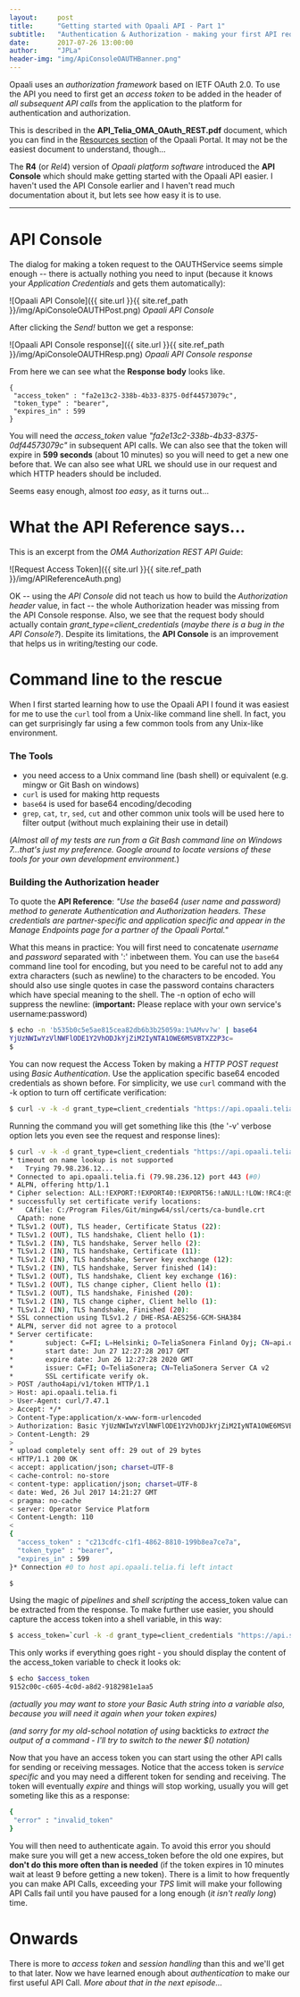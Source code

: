 ```yaml
---
layout:     post
title:      "Getting started with Opaali API - Part 1"
subtitle:   "Authentication & Authorization - making your first API request"
date:       2017-07-26 13:00:00
author:     "JPLa"
header-img: "img/ApiConsoleOAUTHBanner.png"
---
```

Opaali uses an _authorization framework_ based on IETF OAuth 2.0. To use the API you need to first get an _access token_ to be added in the header of _all subsequent API calls_ from the application to the platform for authentication and authorization.

This is described in the __API_Telia_OMA_OAuth_REST.pdf__ document, which you can find in the [Resources section](https://developer.opaali.telia.fi/resources) of the Opaali Portal. It may not be the easiest document to understand, though...

The __R4__ (or _Rel4_) version of _Opaali platform software_ introduced the __API Console__ which should make getting started with the Opaali API easier. I haven't used the API Console earlier and I haven't read much documentation about it, but lets see how easy it is to use. 

----
# API Console
The dialog for making a token request to the OAUTHService seems simple enough -- there is actually nothing you need to input (because it knows your _Application Credentials_ and gets them automatically):

<!--![Opaali API Console]({{ site.url }}/Opaali/img/ApiConsoleOAUTHPost.png)-->
![Opaali API Console]({{ site.url }}{{ site.ref_path }}/img/ApiConsoleOAUTHPost.png)
*Opaali API Console*

After clicking the _Send!_ button we get a response:

<!--![Opaali API Console response]({{ site.url }}/Opaali/img/ApiConsoleOAUTHResp.png)-->
![Opaali API Console response]({{ site.url }}{{ site.ref_path }}/img/ApiConsoleOAUTHResp.png)
*Opaali API Console response*

From here we can see what the __Response body__ looks like. 

```
{ 
 "access_token" : "fa2e13c2-338b-4b33-8375-0df44573079c", 
 "token_type" : "bearer", 
 "expires_in" : 599 
} 
```
You will need the _access_token_ value _"fa2e13c2-338b-4b33-8375-0df44573079c"_ in subsequent API calls. 
We can also see that the token will expire in __599 seconds__ (about 10 minutes) so you will need to get a new one before that.
We can also see what URL we should use in our request and which HTTP headers should be included.

Seems easy enough, almost _too easy_, as it turns out...

# What the API Reference says...
This is an excerpt from the _OMA Authorization REST API Guide_:

![Request Access Token]({{ site.url }}{{ site.ref_path }}/img/APIReferenceAuth.png)

OK -- using the _API Console_ did not teach us how to build the _Authorization header_ value, in fact -- the whole Authorization header was missing from the API Console response. 
Also, we see that the request body should actually contain _grant_type=client_credentials_ (_maybe there is a bug in the API Console?_). Despite its limitations, the __API Console__ is an improvement that helps us in writing/testing our code.

# Command line to the rescue
When I first started learning how to use the Opaali API I found it was easiest for me to use the <code>curl</code> tool from a Unix-like command line shell. In fact, you can get surprisingly far using a few common tools from any Unix-like environment.

### The Tools
* you need access to a Unix command line (bash shell) or equivalent (e.g. mingw or Git Bash on windows)
* <code>curl</code> is used for making http requests
* <code>base64</code> is used for base64 encoding/decoding
* <code>grep</code>, <code>cat</code>, <code>tr</code>, <code>sed</code>, <code>cut</code> and other common unix tools will be used here to filter output (without much explaining their use in detail)

(_Almost all of my tests are run from a Git Bash command line on Windows 7...that's just my preference. Google around to locate versions of these tools for your own development environment._)

### Building the Authorization header
To quote the __API Reference__: _"Use the base64 (user name and password) method to generate Authentication
and Authorization headers. These credentials are partner-specific and application specific
and appear in the Manage Endpoints page for a partner of the Opaali Portal."_

What this means in practice:
You will first need to concatenate _username_ and _password_ separated with ':' inbetween them. 
You can use the <code>base64</code> command line tool for encoding, but you need to be careful not to add any extra characters (such as newline) to the characters to be encoded. You should also use single quotes in case the password contains characters which have special meaning to the shell. The -n option of echo will suppress the newline: (__important:__ Please replace with your own service's username:password) 
```bash
$ echo -n 'b535b0c5e5ae815cea82db6b3b25059a:1%AMvv?w' | base64 
YjUzNWIwYzVlNWFlODE1Y2VhODJkYjZiM2IyNTA1OWE6MSVBTXZ2P3c= 
$ 
```

You can now request the Access Token by making a _HTTP POST request_ using _Basic Authentication_. Use the application specific base64 encoded credentials as shown before. For simplicity, we use <code>curl</code> command with the -k option to turn off certificate verification: 
```bash
$ curl -v -k -d grant_type=client_credentials "https://api.opaali.telia.fi/autho4api/v1/token" --header "Content-Type:application/x-www-form-urlencoded" --header "Authorization: Basic YjUzNWIwYzVlNWFlODE1Y2VhODJkYjZiM2IyNTA1OWE6MSVBTXZ2P3c=" 
```

Running the command you will get something like this (the '-v' verbose option lets you even see the request and response lines): 
```bash
$ curl -v -k -d grant_type=client_credentials "https://api.opaali.telia.fi/autho4api/v1/token" --header "Content-Type:application/x-www-form-urlencoded" --header "Authorization: Basic YjUzNWIwYzVlNWFlODE1Y2VhODJkYjZiM2IyNTA1OWE6MSVBTXZ2P3c="
* timeout on name lookup is not supported
*   Trying 79.98.236.12...
* Connected to api.opaali.telia.fi (79.98.236.12) port 443 (#0)
* ALPN, offering http/1.1
* Cipher selection: ALL:!EXPORT:!EXPORT40:!EXPORT56:!aNULL:!LOW:!RC4:@STRENGTH
* successfully set certificate verify locations:
*   CAfile: C:/Program Files/Git/mingw64/ssl/certs/ca-bundle.crt
  CApath: none
* TLSv1.2 (OUT), TLS header, Certificate Status (22):
* TLSv1.2 (OUT), TLS handshake, Client hello (1):
* TLSv1.2 (IN), TLS handshake, Server hello (2):
* TLSv1.2 (IN), TLS handshake, Certificate (11):
* TLSv1.2 (IN), TLS handshake, Server key exchange (12):
* TLSv1.2 (IN), TLS handshake, Server finished (14):
* TLSv1.2 (OUT), TLS handshake, Client key exchange (16):
* TLSv1.2 (OUT), TLS change cipher, Client hello (1):
* TLSv1.2 (OUT), TLS handshake, Finished (20):
* TLSv1.2 (IN), TLS change cipher, Client hello (1):
* TLSv1.2 (IN), TLS handshake, Finished (20):
* SSL connection using TLSv1.2 / DHE-RSA-AES256-GCM-SHA384
* ALPN, server did not agree to a protocol
* Server certificate:
*        subject: C=FI; L=Helsinki; O=TeliaSonera Finland Oyj; CN=api.opaali.telia.fi
*        start date: Jun 27 12:27:28 2017 GMT
*        expire date: Jun 26 12:27:28 2020 GMT
*        issuer: C=FI; O=TeliaSonera; CN=TeliaSonera Server CA v2
*        SSL certificate verify ok.
> POST /autho4api/v1/token HTTP/1.1
> Host: api.opaali.telia.fi
> User-Agent: curl/7.47.1
> Accept: */*
> Content-Type:application/x-www-form-urlencoded
> Authorization: Basic YjUzNWIwYzVlNWFlODE1Y2VhODJkYjZiM2IyNTA1OWE6MSVBTXZ2P3c=
> Content-Length: 29
>
* upload completely sent off: 29 out of 29 bytes
< HTTP/1.1 200 OK
< accept: application/json; charset=UTF-8
< cache-control: no-store
< content-type: application/json; charset=UTF-8
< date: Wed, 26 Jul 2017 14:21:27 GMT
< pragma: no-cache
< server: Operator Service Platform
< Content-Length: 110
<
{
  "access_token" : "c213cdfc-c1f1-4862-8810-199b8ea7ce7a",
  "token_type" : "bearer",
  "expires_in" : 599
}* Connection #0 to host api.opaali.telia.fi left intact

$
```
Using the magic of _pipelines_ and _shell scripting_ the access_token value can be extracted from the response.
To make further use easier, you should capture the access token into a shell variable, in this way: 
```bash
$ access_token=`curl -k -d grant_type=client_credentials "https://api.sonera.fi/autho4api/v1/token" --header "Content-Type:application/x-www-form-urlencoded" --header "Authorization: Basic YjUzNWIwYzVlNWFlODE1Y2VhODJkYjZiM2IyNTA1OWE6MSVBTXZ2P3c=" | grep access_token | cut -d: -f2 | tr -d "\","` 
```
This only works if everything goes right - you should display the content of the access_token variable to check it looks ok: 
```bash
$ echo $access_token 
9152c00c-c605-4c0d-a8d2-9182981e1aa5 
```
_(actually you may want to store your Basic Auth string into a variable also, because you will need it again when your token expires)_ 

_(and sorry for my old-school notation of using_ backticks _to extract the output of a command - I'll try to switch to the newer $() notation)_

Now that you have an access token you can start using the other API calls for sending or receiving messages. Notice that the access token is _service specific_ and you may need a different token for sending and receiving. 
The token will eventually _expire_ and things will stop working, usually you will get someting like this as a response: 
```bash
{ 
 "error" : "invalid_token" 
} 
```
You will then need to authenticate again. To avoid this error you should make sure you will get a new access_token before the old one expires, but __don't do this more often than is needed__ (if the token expires in 10 minutes wait at least 9 before getting a new token). There is a limit to how frequently you can make API Calls, exceeding your _TPS_ limit will make your following API Calls fail until you have paused for a long enough (_it isn't really long_) time. 

# Onwards
There is more to _access token_ and _session handling_ than this and we'll get to that later. Now we have learned enough about _authentication_ to make our first useful API Call. _More about that in the next episode..._

